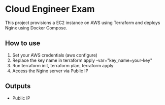 # Cloud Engineer Exam
This project provisions a EC2 instance on AWS using Terraform and deploys Nginx using Docker Compose.

## How to use
1. Set your AWS credentials (aws configure)
2. Replace the key name in terraform apply -var="key_name=your-key"
3. Run terraform init, terraform plan, terraform apply
4. Access the Nginx server via Public IP

## Outputs
- Public IP
